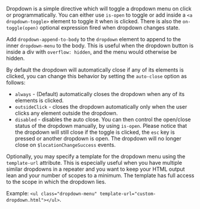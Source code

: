 
Dropdown is a simple directive which will toggle a dropdown menu on click or programmatically.
You can either use `is-open` to toggle or add inside a `<a dropdown-toggle>` element to toggle it when is clicked.
There is also the `on-toggle(open)` optional expression fired when dropdown changes state.

Add `dropdown-append-to-body` to the `dropdown` element to append to the inner `dropdown-menu` to the body.
This is useful when the dropdown button is inside a div with `overflow: hidden`, and the menu would otherwise be hidden.

By default the dropdown will automatically close if any of its elements is clicked, you can change this behavior by setting the `auto-close` option as follows:

  * `always` - (Default) automatically closes the dropdown when any of its elements is clicked.
  * `outsideClick` - closes the dropdown automatically only when the user clicks any element outside the dropdown.
  * `disabled` - disables the auto close. You can then control the open/close status of the dropdown manually, by using `is-open`. Please notice that the dropdown will still close if the toggle is clicked, the `esc` key is pressed or another dropdown is open. The dropdown will no longer close on `$locationChangeSuccess` events.

Optionally, you may specify a template for the dropdown menu using the `template-url` attribute. This is especially useful when you have multiple similar dropdowns in a repeater and you want to keep your HTML output lean and your number of scopes to a minimum. The template has full access to the scope in which the dropdown lies.

Example: `<ul class="dropdown-menu" template-url="custom-dropdown.html"></ul>`.
